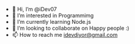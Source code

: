 - 👋 Hi, I’m @iDev07
- 👀 I’m interested in Programmimg
- 🌱 I’m currently learning Node.js
- 💞️ I’m looking to collaborate on Happy people :)
- 📫 How to reach me idevdiyor@gmail.com

<!---
iDev07/iDev07 is a ✨ special ✨ repository because its `README.md` (this file) appears on your GitHub profile.
You can click the Preview link to take a look at your changes.
--->
